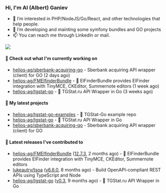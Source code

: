 ### Hi, I'm Al (Albert) Ganiev

- 👀 I’m interested in PHP/NodeJS/Go/React, and other technologies that help people.
- 🌱 I’m developing and mainting some symfony bundles and GO projects 
- 📫 You can reach me through LinkedIn or mail.

<picture>
  <source
    srcset="https://github-readme-stats.vercel.app/api?username=helios-ag&show_icons=true&theme=dark&hide=contribs,prs"
    media="(prefers-color-scheme: dark)"
  />
  <source
    srcset="https://github-readme-stats.vercel.app/api?username=helios-ag&show_icons=true&hide=contribs,prs"
    media="(prefers-color-scheme: light), (prefers-color-scheme: no-preference)"
  />
  <img src="https://github-readme-stats.vercel.app/api?username=helios-ag&show_icons=true&hide=contribs,prs" />
</picture>


#### 👷 Check out what I'm currently working on

- [helios-ag/sberbank-acquiring-go](https://github.com/helios-ag/sberbank-acquiring-go) - Sberbank acquiring API wrapper (client) for GO (2 days ago)
- [helios-ag/FMElfinderBundle](https://github.com/helios-ag/FMElfinderBundle) - :file_folder: ElFinderBundle provides ElFinder integration with TinyMCE, CKEditor, Summernote editors (1 week ago)
- [helios-ag/tgstat-go](https://github.com/helios-ag/tgstat-go) - :rocket: TGStat.ru API Wrapper in Go (3 weeks ago)

#### 🌱 My latest projects

- [helios-ag/tgstat-go-examples](https://github.com/helios-ag/tgstat-go-examples) - :rocket: TGStat-Go example repo
- [helios-ag/tgstat-go](https://github.com/helios-ag/tgstat-go) - :rocket: TGStat.ru API Wrapper in Go
- [helios-ag/sberbank-acquiring-go](https://github.com/helios-ag/sberbank-acquiring-go) - Sberbank acquiring API wrapper (client) for GO

#### 🔭 Latest releases I've contributed to

- [helios-ag/FMElfinderBundle](https://github.com/helios-ag/FMElfinderBundle) ([12.7.3](https://github.com/helios-ag/FMElfinderBundle/releases/tag/12.7.3), 2 months ago) - :file_folder: ElFinderBundle provides ElFinder integration with TinyMCE, CKEditor, Summernote editors
- [lukeautry/tsoa](https://github.com/lukeautry/tsoa) ([v6.6.0](https://github.com/lukeautry/tsoa/releases/tag/v6.6.0), 8 months ago) - Build OpenAPI-compliant REST APIs using TypeScript and Node
- [helios-ag/tgstat-go](https://github.com/helios-ag/tgstat-go) ([v0.3](https://github.com/helios-ag/tgstat-go/releases/tag/v0.3), 9 months ago) - :rocket: TGStat.ru API Wrapper in Go
